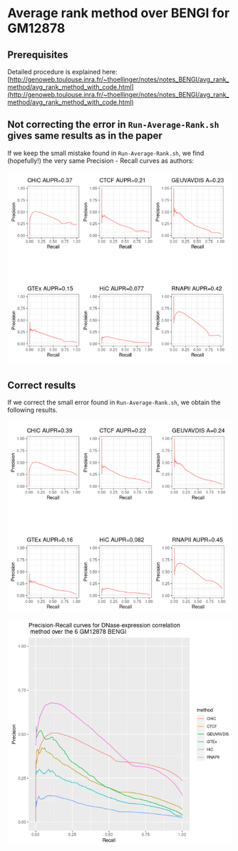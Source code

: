 # Average rank method over BENGI for GM12878

## Prerequisites

Detailed procedure is explained here: [http://genoweb.toulouse.inra.fr/~thoellinger/notes/notes_BENGI/avg_rank_method/avg_rank_method_with_code.html](http://genoweb.toulouse.inra.fr/~thoellinger/notes/notes_BENGI/avg_rank_method/avg_rank_method_with_code.html)

## Not correcting the error in `Run-Average-Rank.sh` gives same results as in the paper

If we keep the small mistake found in `Run-Average-Rank.sh`, we find (hopefully!) the very same Precision - Recall curves as authors:

![Image: Precision-Recall curves and AUPR with small mistake in Run-Average-Rank.sh](same_AUPR_as_authors.png)

## Correct results

If we correct the small error found in `Run-Average-Rank.sh`, we obtain the following results.

![Image: Precision-Recall curves and AUPR](correct_results_with_aupr.png)

![Image: Precision-Recall curves](correct_results.png)

